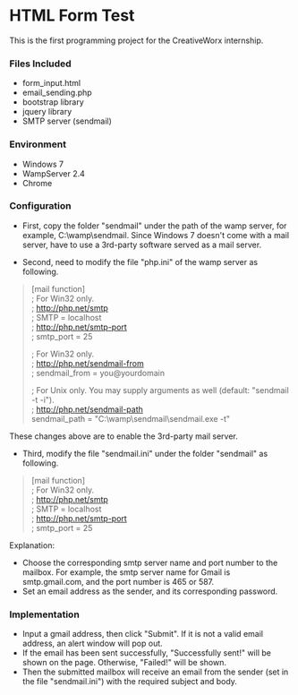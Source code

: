 HTML Form Test
==============
This is the first programming project for the CreativeWorx internship.

### Files Included
* form_input.html
* email_sending.php
* bootstrap library
* jquery library
* SMTP server (sendmail)

### Environment
* Windows 7
* WampServer 2.4
* Chrome

### Configuration
* First, copy the folder "sendmail" under the path of the wamp server, for example, C:\wamp\sendmail. Since Windows 7 doesn't come with a mail server, have to use a 3rd-party software served as a mail server.

* Second, need to modify the file "php.ini" of the wamp server as following.
> [mail function]<br />
> ; For Win32 only.<br />
> ; http://php.net/smtp<br />
> ; SMTP = localhost<br />
> ; http://php.net/smtp-port<br />
> ; smtp_port = 25<br />
> 
> ; For Win32 only.<br />
> ; http://php.net/sendmail-from<br />
> ; sendmail_from = you@yourdomain<br />
> 
> ; For Unix only.  You may supply arguments as well (default: "sendmail -t -i").<br />
> ; http://php.net/sendmail-path<br />
> sendmail_path = "C:\wamp\sendmail\sendmail.exe -t"

These changes above are to enable the 3rd-party mail server.

* Third, modify the file "sendmail.ini" under the folder "sendmail" as following.
> [mail function]<br />
> ; For Win32 only.<br />
> ; http://php.net/smtp<br />
> ; SMTP = localhost<br />
> ; http://php.net/smtp-port<br />
> ; smtp_port = 25<br />

Explanation:
* Choose the corresponding smtp server name and port number to the mailbox. For example, the smtp server name for Gmail is smtp.gmail.com, and the port number is 465 or 587.
* Set an email address as the sender, and its corresponding password.

### Implementation
* Input a gmail address, then click "Submit". If it is not a valid email address, an alert window will pop out.
* If the email has been sent successfully, "Successfully sent!" will be shown on the page. Otherwise, "Failed!" will be shown.
* Then the submitted mailbox will receive an email from the sender (set in the file "sendmail.ini") with the required subject and body.
